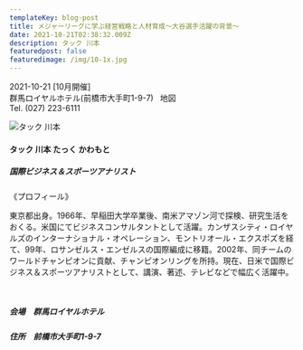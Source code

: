 ```yaml
---
templateKey: blog-post
title: メジャーリーグに学ぶ経営戦略と人材育成～大谷選手活躍の背景～
date: 2021-10-21T02:38:32.009Z
description: タック 川本
featuredpost: false
featuredimage: /img/10-1x.jpg
---
```

2021-10-21 \[10月開催]\
群馬ロイヤルホテル(前橋市大手町1-9-7)   地図\
﻿Tel. (027) 223-6111 

![タック 川本](/img/10-1x.jpg "タック 川本 たっく かわもと")

#### タック 川本 たっく かわもと

##### 国際ビジネス＆スポーツアナリスト

《プロフィール》

東京都出身。1966年、早稲田大学卒業後、南米アマゾン河で探検、研究生活をおくる。米国にてビジネスコンサルタントとして活躍。カンザスシティ・ロイヤルズのインターナショナル・オペレーション、モントリオール・エクスポズを経て、99年、ロサンゼルス・エンゼルスの国際編成に移籍。2002年、同チームのワールドチャンピオンに貢献、チャンピオンリングを所持。現在、日米で国際ビジネス＆スポーツアナリストとして、講演、著述、テレビなどで幅広く活躍中。

<br />

##### 会場　群馬ロイヤルホテル

##### 住所　前橋市大手町1-9-7